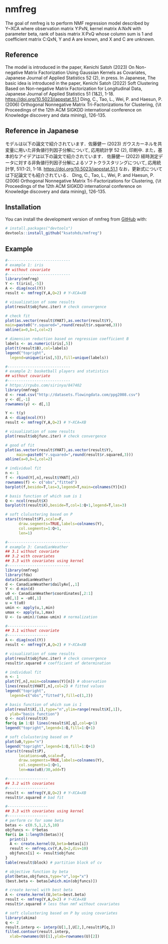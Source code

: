 
# nmfreg

<!-- badges: start -->
<!-- badges: end -->

The goal of nmfreg is to perform NMF regression model described by Y~XCA where 
  observation matrix Y:PxN,
  kernel matrix A:NxN with parameter beta,
  rank of basis matrix X:PxQ whose column sum is 1
  and coefficient matrix C:QxN,
  Y and A are known, and X and C are unknown.
  
## Reference
  The model is introduced in the paper, Kenichi Satoh (2023) On Non-negative Matrix Factorization Using Gaussian Kernels as Covariates, Japanese Journal of Applied Statistics 52 (2), in press.
In Japanese,
The basic idea is introduced in the paper, 
Kenichi Satoh (2022) Soft Clustering Based on Non-negative Matrix
Factorization for Longitudinal Data, Japanese Journal of Applied Statistics 51 (1&2), 1-18. https://doi.org/10.5023/jappstat.51.1
  Ding, C., Tao, L., Wei, P. and Haesun, P. (2006)
Orthogonal Nonnegative Matrix Tri-Factorizations for Clustering,
 {\it Proceedings of the 12th ACM SIGKDD international conference on Knowledge discovery and data mining}, 126-135.

## Reference in Japanese
  モデルは以下の論文で紹介されています．佐藤健一 (2023) ガウスカーネルを共変量に用いた非負値行列因子分解について, 応用統計学 52 (2), 印刷中.
  また，基本的なアイデアは以下の論文で紹介されています．
  佐藤健一 (2022) 経時測定データに対する非負値行列因子分解によるソフトクラスタリングについて, 応用統計学, 51(1-2), 1-18. https://doi.org/10.5023/jappstat.51.1
  なお，更新式については下記論文でも紹介されている．
  Ding, C., Tao, L., Wei, P. and Haesun, P. (2006)
Orthogonal Nonnegative Matrix Tri-Factorizations for Clustering,
 {\it Proceedings of the 12th ACM SIGKDD international conference on Knowledge discovery and data mining}, 126-135.

## Installation

You can install the development version of nmfreg from [GitHub](https://github.com/) with:

``` r
# install.packages("devtools")
devtools::install_github("ksatohds/nmfreg")
```

## Example

``` r
#----------------------------
# example 1: iris
## without covariate
#----------------------------
library(nmfreg)
Y <- t(iris[,-5])
A <- diag(ncol(Y))
result <- nmfreg(Y,A,Q=2) # Y~XCA=XB

# visualization of some results
plot(result$objfunc.iter) # check convergence

# check fit
plot(as.vector(result$YHAT),as.vector(result$Y),
main=paste0("r.squared=",round(result$r.squared,3)))
abline(a=0,b=1,col=2)

# dimension reduction based on regression coefficient B
labels <- as.numeric(iris[,5])
plot(t(result$B),col=labels)
legend("topright",
  legend=unique(iris[,5]),fill=unique(labels))

#----------------------------
# example 2: basketball players and statistics
## without covariate
#----------------------------
# https://rpubs.com/sirinya/847402
library(nmfreg)
d <- read.csv("http://datasets.flowingdata.com/ppg2008.csv")
y <- d[,-1]
rownames(y) <- d[,1]

Y <- t(y)
A <- diag(ncol(Y))
result <- nmfreg(Y,A,Q=2) # Y~XCA=XB

# visualization of some results
plot(result$objfunc.iter) # check convergence

# good of fit
plot(as.vector(result$YHAT),as.vector(result$Y),
     main=paste0("r.squared=",round(result$r.squared,3)))
abline(a=0,b=1,col=2)

# individual fit
n <- 1
f <- rbind(Y[,n],result$YHAT[,n])
rownames(f) <- c("obs","fitted")
barplot(f,beside=T,las=3,legend=T,main=colnames(Y)[n])

# basis function of which sum is 1
Q <- ncol(result$X)
barplot(t(result$X),beside=T,col=1:Q+1,legend=T,las=3)

# soft clulustering based on P
stars(t(result$P),scale=F,
      draw.segments=TRUE,labels=colnames(Y),
      col.segments=1:Q+1,
      len=1)

#----------------------------
# example 3: CanadianWeather
## 3.1 without covariate
## 3.2 with covariates
## 3.3 with covariates using kernel
#----------------------------
library(nmfreg)
library(fda)
data(CanadianWeather)
d <- CanadianWeather$dailyAv[,,1]
Y <- d-min(d)
u0 <- CanadianWeather$coordinates[,2:1]
u0[,1] = -u0[,1]
u = t(u0)
umin <- apply(u,1,min)
umax <- apply(u,1,max)
U <- (u-umin)/(umax-umin) # normalization

#------------------
## 3.1 without covariate
#------------------
A <- diag(ncol(Y))
result <- nmfreg(Y,A,Q=2) # Y~XCA=XB

# visualization of some results
plot(result$objfunc.iter) # check convergence
result$r.squared # coefficient of determination

# individual fit
n <- 1
plot(Y[,n],main=colnames(Y)[n]) # observation
lines(result$YHAT[,n],col=2) # fitted values
legend("topright",
  legend=c("obs","fitted"),fill=c(1,2))

# basis function of which sum is 1
plot(result$X[,1],type="n",ylim=range(result$X[,1]),
  ylab="basis function")
Q <- ncol(result$X)  
for(q in 1:Q) lines(result$X[,q],col=q+1)
legend("topright",legend=1:Q,fill=1:Q+1)

# soft clulustering based on P
plot(u0,type="n")
legend("topright",legend=1:Q,fill=1:Q+1)
stars(t(result$P),
      locations=u0,scale=F,
      draw.segments=TRUE,labels=colnames(Y),
      col.segments=1:Q+1,
      len=max(u0)/30,add=T)

#------------------
## 3.2 with covariates
#------------------
result <- nmfreg(Y,U,Q=2) # Y~XCA=XB
result$r.squared # bad fit

#------------------
## 3.3 with covariates using kernel
#------------------
# perform cv for some beta
betas <- c(0.5,1,2,5,10)
objfuncs <- 0*betas
for(i in 1:length(betas)){
  print(i)
  A <- create.kernel(U,beta=betas[i])
  result <- nmfreg.cv(Y,A,Q=2,div=10)
  objfuncs[i] <- result$objfunc
}
table(result$block) # partition block of cv

# objective function by beta
plot(betas,objfuncs,type="o",log="x")
(best.beta <- betas[which.min(objfuncs)])

# create kernel with best beta
A <- create.kernel(U,beta=best.beta)
result <- nmfreg(Y,A,Q=2) # Y~XCA=XB
result$r.squared # less than nmf without covariates

# soft clulustering based on P by using covariates
library(akima)
q <- 2
result.interp <- interp(U[1,],U[2,],result$P[q,])
filled.contour(result.interp,
  xlab=rownames(U)[1],ylab=rownames(U)[2])
```
